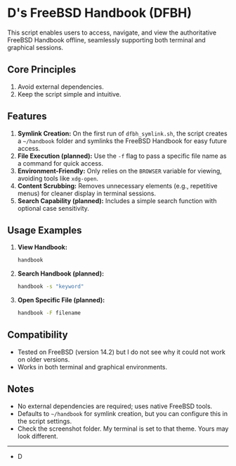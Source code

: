 # D's FreeBSD Handbook (DFBH)

This script enables users to access, navigate, and view the authoritative FreeBSD Handbook offline, seamlessly supporting both terminal and graphical sessions.

## Core Principles
1. Avoid external dependencies.
2. Keep the script simple and intuitive.

## Features
1. **Symlink Creation:** On the first run of `dfbh_symlink.sh`, the script creates a `~/handbook` folder and symlinks the FreeBSD Handbook for easy future access.
2. **File Execution (planned):** Use the `-f` flag to pass a specific file name as a command for quick access.
3. **Environment-Friendly:** Only relies on the `BROWSER` variable for viewing, avoiding tools like `xdg-open`.
4. **Content Scrubbing:** Removes unnecessary elements (e.g., repetitive menus) for cleaner display in terminal sessions.
5. **Search Capability (planned):** Includes a simple search function with optional case sensitivity.

## Usage Examples
1. **View Handbook:**
   ```sh
   handbook
   ```
2. **Search Handbook (planned):** 
   ```sh
   handbook -s "keyword"
   ```
3. **Open Specific File (planned):**
   ```sh
   handbook -F filename
   ```

## Compatibility
- Tested on FreeBSD (version 14.2) but I do not see why it could not work on older versions.
- Works in both terminal and graphical environments.

## Notes
- No external dependencies are required; uses native FreeBSD tools.
- Defaults to `~/handbook` for symlink creation, but you can configure this in the script settings.
- Check the screenshot folder. My terminal is set to that theme. Yours may look different.

--- 

- D